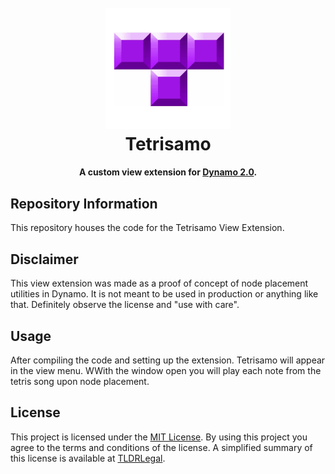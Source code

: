 <h1 align="center">
  <br>
  <img src="https://github.com/johnpierson/Tetrisamo/blob/master/resources/Tetrisamo.gif?raw=true" alt="DynaThanos" width="200">
  <br>
  Tetrisamo
  <br>

</h1>
<h4 align="center">A custom view extension for <a href="http://dynamobim.org/" target="_blank">Dynamo 2.0</a>.</h4>

## Repository Information
This repository houses the code for the Tetrisamo View Extension.

## Disclaimer
This view extension was made as a proof of concept of node placement utilities in Dynamo. It is not meant to be used in production or anything like that. Definitely observe the license and "use with care". 

## Usage
After compiling the code and setting up the extension. Tetrisamo will appear in the view menu. WWith the window open you will play each note from the tetris song upon node placement.

## License
This project is licensed under the [MIT License](https://github.com/johnpierson/DynaThanos/blob/master/LICENSE). By using this project you agree to the terms and conditions of the license. A simplified summary of this license is available at [TLDRLegal](https://tldrlegal.com/license/mit-license).
